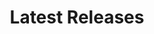 ---
title: Latest Releases
seo_keywords: ENCASH ENTERTAINMENT
seo_description: ENCASH ENTERTAINMENT
featured_image: "images/movie.png"
type: "movie_category"
---
